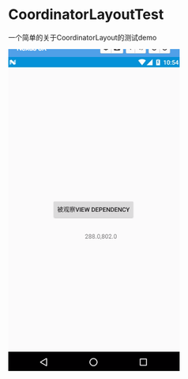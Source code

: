 # CoordinatorLayoutTest
一个简单的关于CoordinatorLayout的测试demo

![GIF.gif](https://github.com/stormdzh/CoordinatorLayoutTest/blob/master/preview/pre.gif?imageMogr2/auto-orient/strip)

